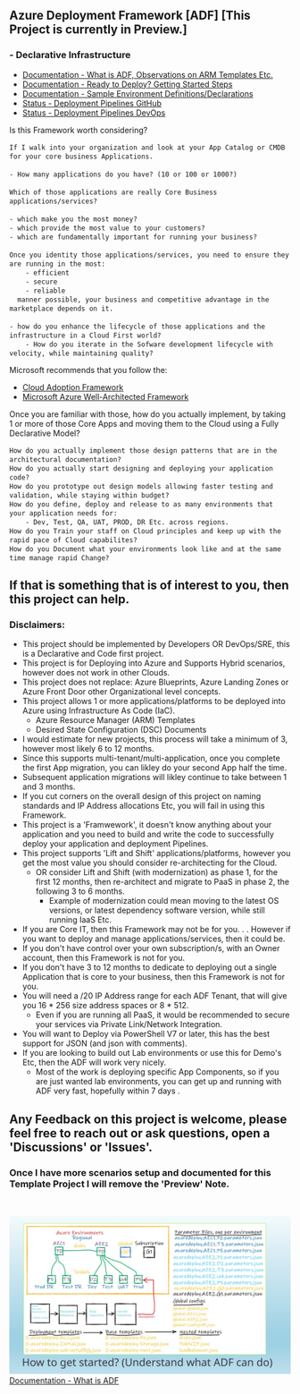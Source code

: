 
## Azure Deployment Framework [ADF] [This Project is currently in Preview.]
### - Declarative Infrastructure

- [Documentation - What is ADF, Observations on ARM Templates Etc.](./docs/ARM.md)
- [Documentation - Ready to Deploy? Getting Started Steps](./docs/Getting_Started.md)
- [Documentation - Sample Environment Definitions/Declarations](./docs/Sample_Template_Files.md)
- [Status - Deployment Pipelines GitHub](./docs/Deployment_Pipelines_GitHub.md)
- [Status - Deployment Pipelines DevOps](./docs/Deployment_Pipelines_DevOps.md)

Is this Framework worth considering?

    If I walk into your organization and look at your App Catalog or CMDB for your core business Applications.
    
    - How many applications do you have? (10 or 100 or 1000?)
    
    Which of those applications are really Core Business applications/services?
    
    - which make you the most money?
    - which provide the most value to your customers?
    - which are fundamentally important for running your business?
    
    Once you identity those applications/services, you need to ensure they are running in the most: 
        - efficient
        - secure
        - reliable
      manner possible, your business and competitive advantage in the marketplace depends on it.

    - how do you enhance the lifecycle of those applications and the infrastructure in a Cloud First world?
        - How do you iterate in the Sofware development lifecycle with velocity, while maintaining quality?

Microsoft recommends that you follow the:
- <a href="https://docs.microsoft.com/en-us/azure/cloud-adoption-framework/" target="_blank">Cloud Adoption Framework</a>
- <a href="https://docs.microsoft.com/en-us/azure/architecture/framework" target="_blank">Microsoft Azure Well-Architected Framework</a>

Once you are familiar with those, how do you actually implement, by taking 1 or more of those Core Apps and moving them to the Cloud using a Fully Declarative Model? 
    
    How do you actually implement those design patterns that are in the architectural documentation?
    How do you actually start designing and deploying your application code?
    How do you prototype out design models allowing faster testing and validation, while staying within budget?
    How do you define, deploy and release to as many environments that your application needs for: 
        - Dev, Test, QA, UAT, PROD, DR Etc. across regions.
    How do you Train your staff on Cloud principles and keep up with the rapid pace of Cloud capabilites?
    How do you Document what your environments look like and at the same time manage rapid Change?

## If that is something that is of interest to you, then this project can help.

### Disclaimers: 
- This project should be implemented by Developers OR DevOps/SRE, this is a Declarative and Code first project.
- This project is for Deploying into Azure and Supports Hybrid scenarios, however does not work in other Clouds.
- This project does not replace: Azure Blueprints, Azure Landing Zones or Azure Front Door other Organizational level concepts.
- This project allows 1 or more applications/platforms to be deployed into Azure using Infrastructure As Code (IaC).
    - Azure Resource Manager (ARM) Templates
    - Desired State Configuration (DSC) Documents
- I would estimate for new projects, this process will take a minimum of 3, however most likely 6 to 12 months.
- Since this supports multi-tenant/multi-application, once you complete the first App migration, you can likley do your second App half the time.
- Subsequent application migrations will likley continue to take between 1 and 3 months.
- If you cut corners on the overall design of this project on naming standards and IP Address allocations Etc, you will fail in using this Framework.
- This project is a 'Framwework', it doesn't know anything about your application and you need to build and write the code to successfully deploy your application and deployment Pipelines.
- This project supports 'Lift and Shift' applications/platforms, however you get the most value you should consider re-architecting for the Cloud.
    - OR consider Lift and Shift (with modernization) as phase 1, for the first 12 months, then re-architect and migrate to PaaS in phase 2, the following 3 to 6 months.
        - Example of modernization could mean moving to the latest OS versions, or latest dependency software version, while still running IaaS Etc.
- If you are Core IT, then this Framework may not be for you. . . However if you want to deploy and manage applications/services, then it could be.
- If you don't have control over your own subscription/s, with an Owner account, then this Framework is not for you.
- If you don't have 3 to 12 months to dedicate to deploying out a single Application that is core to your business, then this Framework is not for you.
- You will need a /20 IP Address range for each ADF Tenant, that will give you 16 * 256 size address spaces or 8 * 512.
    - Even if you are running all PaaS, it would be recommended to secure your services via Private Link/Network Integration.
- You will want to Deploy via PowerShell V7 or later, this has the best support for JSON (and json with comments).
- If you are looking to build out Lab environments or use this for Demo's Etc, then the ADF will work very nicely.
    - Most of the work is deploying specific App Components, so if you are just wanted lab environments, you can get up and running with ADF very fast, hopefully within 7 days .

## Any Feedback on this project is welcome, please feel free to reach out or ask questions, open a 'Discussions' or 'Issues'.
### Once I have more scenarios setup and documented for this Template Project I will remove the 'Preview' Note.

<br/>

![How](./docs/ADF/Slide5.SVG)
[Documentation - What is ADF](./docs/ADF.md)





